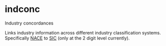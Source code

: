 # indconc
Industry concordances

Links industry information across different industry classification systems. 
Specifically [NACE](https://ec.europa.eu/eurostat/web/nace-rev2) to [SIC](https://www.osha.gov/data/sic-manual) (only at the 2 digit level currently).

